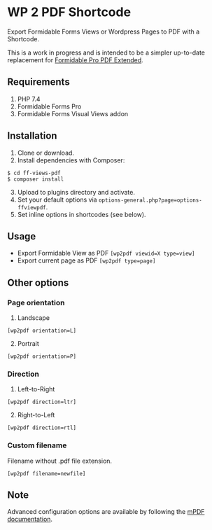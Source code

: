 # WP 2 PDF Shortcode
Export Formidable Forms Views or Wordpress Pages to PDF with a Shortcode.

This is a work in progress and is intended to be a simpler up-to-date replacement for [Formidable Pro PDF Extended](https://github.com/jvarn/formidable-pro-pdf-extended).

## Requirements
1. PHP 7.4
2. Formidable Forms Pro
3. Formidable Forms Visual Views addon

## Installation

1. Clone or download.
2. Install dependencies with Composer:
```
$ cd ff-views-pdf
$ composer install
```
3. Upload to plugins directory and activate.
4. Set your default options via `options-general.php?page=options-ffviewpdf`.
5. Set inline options in shortcodes (see below).

## Usage

* Export Formidable View as PDF
`[wp2pdf viewid=X type=view]`
* Export current page as PDF
`[wp2pdf type=page]`

## Other options
### Page orientation
1. Landscape
```
[wp2pdf orientation=L]
```
2. Portrait
```
[wp2pdf orientation=P]
```
### Direction
1. Left-to-Right
```
[wp2pdf direction=ltr]
```
2. Right-to-Left
```
[wp2pdf direction=rtl]
```
### Custom filename
Filename without .pdf file extension.
```
[wp2pdf filename=newfile]
```

## Note

Advanced configuration options are available by following the [mPDF documentation](https://mpdf.github.io).

